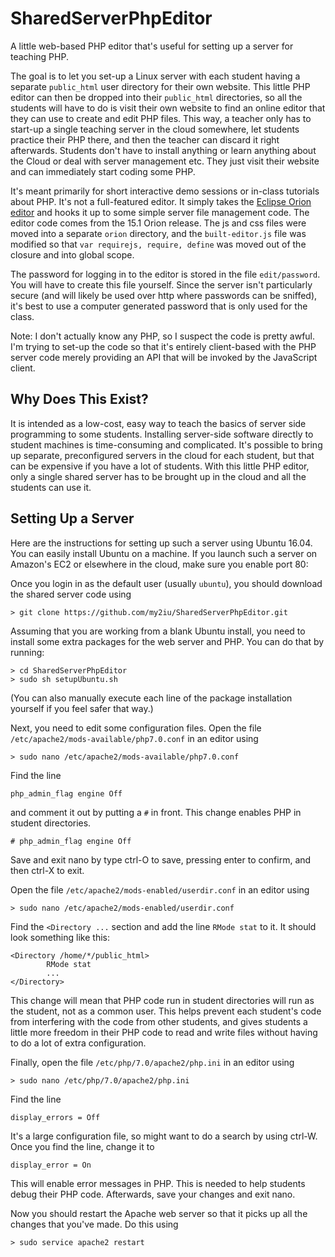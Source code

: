 # SharedServerPhpEditor
A little web-based PHP editor that's useful for setting up a server for teaching PHP. 

The goal is to let you set-up a Linux server with each student having a separate `public_html` user directory for their own website. This little PHP editor can then be dropped into their `public_html` directories, so all the students will have to do is visit their own website to find an online editor that they can use to create and edit PHP files. This way, a teacher only has to start-up a single teaching server in the cloud somewhere, let students practice their PHP there, and then the teacher can discard it right afterwards. Students don't have to install anything or learn anything about the Cloud or deal with server management etc. They just visit their website and can immediately start coding some PHP.

It's meant primarily for short interactive demo sessions or in-class tutorials about PHP. It's not a full-featured editor. It simply takes the [Eclipse Orion editor](https://wiki.eclipse.org/Orion/How_Tos/Editor_Build) and hooks it up to some simple server file management code. The editor code comes from the 15.1 Orion release. The js and css files were moved into a separate `orion` directory, and the `built-editor.js` file was modified so that `var requirejs, require, define` was moved out of the closure and into global scope.

The password for logging in to the editor is stored in the file `edit/password`. You will have to create this file yourself. Since the server isn't particularly secure (and will likely be used over http where passwords can be sniffed), it's best to use a computer generated password that is only used for the class.

Note: I don't actually know any PHP, so I suspect the code is pretty awful. I'm trying to set-up the code so that it's entirely client-based with the PHP server code merely providing an API that will be invoked by the JavaScript client.


## Why Does This Exist?

It is intended as a low-cost, easy way to teach the basics of server side programming to some students. Installing server-side software directly to student machines is time-consuming and complicated. It's possible to bring up separate, preconfigured servers in the cloud for each student, but that can be expensive if you have a lot of students. With this little PHP editor, only a single shared server has to be brought up in the cloud and all the students can use it.


## Setting Up a Server

Here are the instructions for setting up such a server using Ubuntu 16.04. You can easily install Ubuntu on a machine. If you launch such a server on Amazon's EC2 or elsewhere in the cloud, make sure you enable port 80:

Once you login in as the default user (usually `ubuntu`), you should download the shared server code using

    > git clone https://github.com/my2iu/SharedServerPhpEditor.git

Assuming that you are working from a blank Ubuntu install, you need to install some extra packages for the web server and PHP. You can do that by running:

    > cd SharedServerPhpEditor
    > sudo sh setupUbuntu.sh

(You can also manually execute each line of the package installation yourself if you feel safer that way.)

Next, you need to edit some configuration files. Open the file `/etc/apache2/mods-available/php7.0.conf` in an editor using

    > sudo nano /etc/apache2/mods-available/php7.0.conf

Find the line 

    php_admin_flag engine Off

and comment it out by putting a `#` in front. This change enables PHP in student directories.

    # php_admin_flag engine Off

Save and exit nano by type ctrl-O to save, pressing enter to confirm, and then ctrl-X to exit. 

Open the file `/etc/apache2/mods-enabled/userdir.conf` in an editor using

    > sudo nano /etc/apache2/mods-enabled/userdir.conf

Find the `<Directory ...` section and add the line `RMode stat` to it. It should look something like this:

    <Directory /home/*/public_html>
            RMode stat
            ...
    </Directory>

This change will mean that PHP code run in student directories will run as the student, not as a common user. This helps prevent each student's code from interfering with the code from other students, and gives students a little more freedom in their PHP code to read and write files without having to do a lot of extra configuration.

Finally, open the file `/etc/php/7.0/apache2/php.ini` in an editor using

    > sudo nano /etc/php/7.0/apache2/php.ini

Find the line

    display_errors = Off

It's a large configuration file, so might want to do a search by using ctrl-W. Once you find the line, change it to

    display_error = On

This will enable error messages in PHP. This is needed to help students debug their PHP code. Afterwards, save your changes and exit nano.

Now you should restart the Apache web server so that it picks up all the changes that you've made. Do this using

    > sudo service apache2 restart


